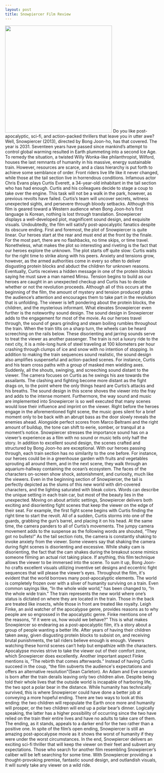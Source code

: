 ```yaml
---
layout: post
title: Snowpiercer Film Review
---
```

<img src ="https://images-na.ssl-images-amazon.com/images/I/91MDoVBpcML._SL1500_.jpg" width =350/>
  Do you like post-apocalyptic, sci-fi, and action-packed thrillers that leave you in utter awe? Well, Snowpiercer (2013), directed by Bong Joon-ho, has that covered. The year is 2031. Seventeen years have passed since mankind’s attempt to control global warming resulted in Earth plummeting into a second Ice Age. To remedy the situation, a twisted Willy Wonka-like philanthropist, Wilford, houses the last remnants of humanity in his massive, energy sustainable train. However, resources are scarce, and a class hierarchy is put forth to achieve some semblance of order. Front riders live life like it never changed, while those at the tail section live in horrendous conditions. Infamous actor Chris Evans plays Curtis Everett, a 34-year-old inhabitant in the tail section who has had enough. Curtis and his colleagues decide to stage a coup to take over the engine. This task will not be a walk in the park, however, as previous revolts have failed. Curtis’s team will uncover secrets, witness unexpected sights, and persevere through bloody setbacks. Although this film is geared toward a Western audience when Bong Joon-ho’s first language is Korean, nothing is lost through translation. Snowpiercer displays a well-developed plot, magnificent sound design, and exquisite visuals. Undoubtedly, the film will satisfy post-apocalyptic fanatics despite its obscure ending. 
	First and foremost, the plot of Snowpiercer is quite linear. Our heroes start at the rear and must end at the front by the finale. For the most part, there are no flashbacks, no time skips, or time travel. Nonetheless, what makes the plot so interesting and riveting is the fact that our heroes explore the unknown. The plot starts off quite slow: Curtis waits for the right time to strike along with his peers. Anxiety and tensions grow, however, as the armed authorities come in every so often to deliver disgusting protein blocks and abduct the children for unknown reasons. Eventually, Curtis receives a hidden message in one of the protein blocks saying he must save a man named Minsu. Tension begins to build as our heroes are caught in an unexpected checkup and Curtis has to decide whether or not the revolution proceeds. Although all of this occurs at the beginning of the film, the amount of mystery and tension produced grabs the audience’s attention and encourages them to take part in the revolution that is unfolding. The viewer is left pondering about the protein blocks, the children, and the mysterious informant.
	What elevates Snowpiercer even further is the noteworthy sound design. The sound design in Snowpiercer adds to the engagement for most of the movie. As our heroes travel through, the sound of gears grinding and steam boiling rumbles throughout the train. When the train tilts on a sharp turn, the wheels can be heard screeching on the rails below. These disorienting and jarring sounds serve to treat the viewer as another passenger. The train is not a luxury ride to the next city, it is a mile-long hunk of steel traveling at 100 kilometers per hour crashing through clumps of ice and snow with no intention of stopping. In addition to making the train sequences sound realistic, the sound design also amplifies suspenseful and action-packed scenes. For instance, Curtis and his team cross paths with a group of masked men wielding axes. Suddenly, all the shouts, swinging, and screeching sound distant to the viewer. The camera focuses on Curtis as he swings his axe towards the assailants. The clashing and fighting become more distant as the fight drags on, to the point where the only things heard are Curtis’s attacks and his breaths. The sound design in this scene shoves the viewer into the fray and adds to the intense moment. Furthermore, the way sound and music are implemented into Snowpiercer is so well executed that many scenes would lose their influence and imprint on the viewer. Right before the heroes engage in the aforementioned fight scene, the music goes silent for a brief moment only to be back with an abrupt bass as the door slowly reveals the enemies ahead. Alongside perfect scores from Marco Beltrami and the right amount of buildup, the tone can shift to eerie, somber, or tranquil at a moment’s notice. Snowpiercer stresses the importance sound has on a viewer’s experience as a film with no sound or music tells only half the story. 
	In addition to excellent sound design, the scenes crafted and structured by Bong Joon-ho are exceptional. With our heroes passing through, each train section has no similarity to the one before. For instance, our heroes could be in a greenhouse garden with fruits and vegetables sprouting all around them, and in the next scene, they walk through an aquarium-hallway containing the ocean’s ecosystem. The faces of the characters on-screen show shock, astonishment, and curiosity, much like the viewers. Even in the beginning section of Snowpiercer, the tail is perfectly depicted as the slums of this new world with dirt-covered characters, and the lighting saturated with bleak colors. Words can describe the unique setting in each train car, but most of the beauty lies in the unexpected. Moving on about artistic settings, Snowpiercer delivers both exciting and disorienting fight scenes that keep the viewer on the edge of their seat. For example, the first fight scene begins with Curtis finding the right time to start the revolt. All of a sudden, Curtis storms into one of the guards, grabbing the gun’s barrel, and placing it on his head. At the same time, the camera panders to all of Curtis’s movements. The jumpy camera movement adds to the suspense as the following words are shouted, “They got no bullets!” As the tail section riots, the camera is constantly shaking to invoke anxiety from the viewer. Some viewers say that shaking the camera during fight scenes is disorienting and excessive. While shaky cam is disorienting, the fact that the cam shakes during the breakout scene mimics someone filming an actual riot taking place. If anything, this film technique allows the viewer to be immersed into the scene. To sum it up, Bong Joon-ho crafts excellent visuals utilizing inventive set designs and eccentric fight sequences that will please the viewer’s eyes.
	Throughout the film, it's evident that the world borrows many post-apocalyptic elements. The world is completely frozen over with a sliver of humanity surviving on a train. Even common sayings like, “In the whole wide world,” has been changed to, “In the whole wide train.” The train represents the new world where one’s status is dictated on where they are located in the train. Those in the back are treated like insects, while those in front are treated like royalty. Leigh Finke, an avid watcher of the apocalypse genre, provides reasons as to why people are so engrossed in the apocalyptic genre. Finke mentions one of the reasons, “if it were us, how would we behave?” This is what makes Snowpiercer so endearing as a post-apocalyptic film, it’s a story about a group of people wanting a better life. After years of having their children taken away, given disgusting protein blocks to subsist on, and receiving brutal punishments, the tail riders believe enough is enough. Viewers watching these horrid scenes can’t help but empathize with the characters. Apocalypse movies strive to take the viewer out of their comfort zone, which Snowpiercer does excellently. Another important aspect Finke mentions is, “The rebirth that comes afterwards.” Instead of having Curtis succeed in the coup, “the film subverts the audience's expectations and offers an alternative resolution”(Sean Carleton). An Adam and Eve scenario is born after the train derails leaving only two children alive. Despite being told their whole lives that the outside world is incapable of harboring life, the two spot a polar bear in the distance. While humanity has technically survived, this is where Snowpiercer could have done a better job at conveying a more hopeful ending. There are two ways to look at this ending: the two children will repopulate the Earth once more and humanity will prosper, or the two children will end up a polar bear’s dinner. Logically speaking, the latter has a higher possibility of occurring since the two have relied on the train their entire lives and have no adults to take care of them. The ending, as it stands, appeals to a darker end for the two rather than a positive one. In spite of the film’s open ending, Snowpiercer is still an amazing post-apocalypse movie as it shows the worst of humanity if they were under the worst circumstances. 
	In the end, Snowpiercer delivers an exciting sci-fi thriller that will keep the viewer on their feet and subvert any expectations. Those who search for another film resembling Snowpiercer’s caliber will be left searching for some time. With Snowpiercer providing a thought-provoking premise, fantastic sound design, and outlandish visuals, it will surely take any viewer on a wild ride.
